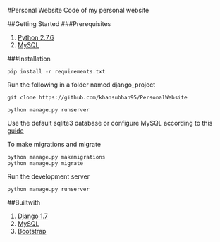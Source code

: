 #Personal Website
Code of my personal website

##Getting Started
###Prerequisites
1. [Python 2.7.6](https://www.python.org/)
2. [MySQL](https://www.mysql.com)

###Installation
```
pip install -r requirements.txt
```

Run the following in a folder named django_project

```
git clone https://github.com/khansubhan95/PersonalWebsite
```

```
python manage.py runserver
```

Use the default sqlite3 database or configure MySQL according to this [guide](https://www.digitalocean.com/community/tutorials/how-to-use-mysql-or-mariadb-with-your-django-application-on-ubuntu-14-04)

To make migrations and migrate
```
python manage.py makemigrations
python manage.py migrate
```

Run the development server
```
python manage.py runserver
```

##Builtwith
1. [Django 1.7](https://www.djangoproject.com/)
2. [MySQL](https://www.mysql.com)
3. [Bootstrap](http://getbootstrap.com/)
